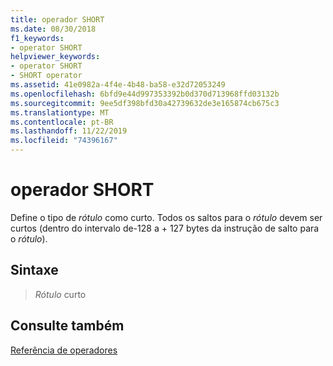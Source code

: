 ```yaml
---
title: operador SHORT
ms.date: 08/30/2018
f1_keywords:
- operator SHORT
helpviewer_keywords:
- operator SHORT
- SHORT operator
ms.assetid: 41e0982a-4f4e-4b48-ba58-e32d72053249
ms.openlocfilehash: 6bfd9e44d997353392b0d370d713968ffd03132b
ms.sourcegitcommit: 9ee5df398bfd30a42739632de3e165874cb675c3
ms.translationtype: MT
ms.contentlocale: pt-BR
ms.lasthandoff: 11/22/2019
ms.locfileid: "74396167"
---
```

# <a name="operator-short"></a>operador SHORT

Define o tipo de *rótulo* como curto. Todos os saltos para o *rótulo* devem ser curtos (dentro do intervalo de-128 a + 127 bytes da instrução de salto para o *rótulo*).

## <a name="syntax"></a>Sintaxe

> *Rótulo* curto

## <a name="see-also"></a>Consulte também

[Referência de operadores](operators-reference.md)
